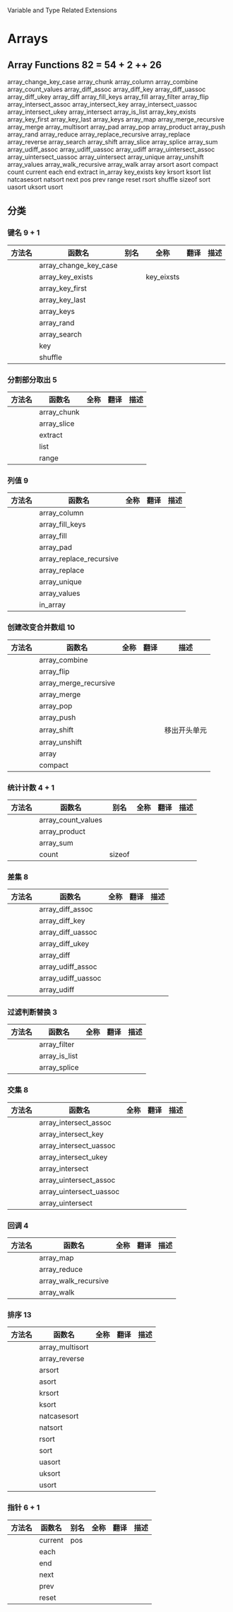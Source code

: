 Variable and Type Related Extensions
# Arrays

<!-- VER 23.7.26 REV 5 EDITION 4.0.2 <= 3.0.2 -->

## Array Functions 82 = 54 + 2 ++ 26

array_change_key_case
array_chunk
array_column
array_combine
array_count_values
array_diff_assoc
array_diff_key
array_diff_uassoc
array_diff_ukey
array_diff
array_fill_keys
array_fill
array_filter
array_flip
array_intersect_assoc
array_intersect_key
array_intersect_uassoc
array_intersect_ukey
array_intersect
array_is_list
array_key_exists
array_key_first
array_key_last
array_keys
array_map
array_merge_recursive
array_merge
array_multisort
array_pad
array_pop
array_product
array_push
array_rand
array_reduce
array_replace_recursive
array_replace
array_reverse
array_search
array_shift
array_slice
array_splice
array_sum
array_udiff_assoc
array_udiff_uassoc
array_udiff
array_uintersect_assoc
array_uintersect_uassoc
array_uintersect
array_unique
array_unshift
array_values
array_walk_recursive
array_walk
array
arsort
asort
compact
count
current
each
end
extract
in_array
key_exists
key
krsort
ksort
list
natcasesort
natsort
next
pos
prev
range
reset
rsort
shuffle
sizeof
sort
uasort
uksort
usort




## 分类

### 键名 9 + 1

| 方法名 | 函数名                | 别名 | 全称       | 翻译 | 描述 |
| ------ | --------------------- | ---- | ---------- | ---- | ---- |
|        | array_change_key_case |      |            |      |      |
|        | array_key_exists      |      | key_eixsts |      |      |
|        | array_key_first       |      |            |      |      |
|        | array_key_last        |      |            |      |      |
|        | array_keys            |      |            |      |      |
|        | array_rand            |      |            |      |      |
|        | array_search          |      |            |      |      |
|        | key                   |      |            |      |      |
|        | shuffle               |      |            |      |      |



### 分割部分取出 5

| 方法名 | 函数名      | 全称 | 翻译 | 描述 |
| ------ | ----------- | ---- | ---- | ---- |
|        | array_chunk |      |      |      |
|        | array_slice |      |      |      |
|        | extract     |      |      |      |
|        | list        |      |      |      |
|        | range       |      |      |      |



### 列值 9

| 方法名 | 函数名                  | 全称 | 翻译 | 描述 |
| ------ | ----------------------- | ---- | ---- | ---- |
|        | array_column            |      |      |      |
|        | array_fill_keys         |      |      |      |
|        | array_fill              |      |      |      |
|        | array_pad               |      |      |      |
|        | array_replace_recursive |      |      |      |
|        | array_replace           |      |      |      |
|        | array_unique            |      |      |      |
|        | array_values            |      |      |      |
|        | in_array                |      |      |      |



### 创建改变合并数组 10

| 方法名 | 函数名                | 全称 | 翻译 | 描述         |
| ------ | --------------------- | ---- | ---- | ------------ |
|        | array_combine         |      |      |              |
|        | array_flip            |      |      |              |
|        | array_merge_recursive |      |      |              |
|        | array_merge           |      |      |              |
|        | array_pop             |      |      |              |
|        | array_push            |      |      |              |
|        | array_shift           |      |      | 移出开头单元 |
|        | array_unshift         |      |      |              |
|        | array                 |      |      |              |
|        | compact               |      |      |              |



### 统计计数 4 + 1

| 方法名 | 函数名             | 别名   | 全称 | 翻译 | 描述 |
| ------ | ------------------ | ------ | ---- | ---- | ---- |
|        | array_count_values |        |      |      |      |
|        | array_product      |        |      |      |      |
|        | array_sum          |        |      |      |      |
|        | count              | sizeof |      |      |      |



### 差集 8

| 方法名 | 函数名             | 全称 | 翻译 | 描述 |
| ------ | ------------------ | ---- | ---- | ---- |
|        | array_diff_assoc   |      |      |      |
|        | array_diff_key     |      |      |      |
|        | array_diff_uassoc  |      |      |      |
|        | array_diff_ukey    |      |      |      |
|        | array_diff         |      |      |      |
|        | array_udiff_assoc  |      |      |      |
|        | array_udiff_uassoc |      |      |      |
|        | array_udiff        |      |      |      |



### 过滤判断替换 3

| 方法名 | 函数名        | 全称 | 翻译 | 描述 |
| ------ | ------------- | ---- | ---- | ---- |
|        | array_filter  |      |      |      |
|        | array_is_list |      |      |      |
|        | array_splice  |      |      |      |



### 交集 8

| 方法名 | 函数名                  | 全称 | 翻译 | 描述 |
| ------ | ----------------------- | ---- | ---- | ---- |
|        | array_intersect_assoc   |      |      |      |
|        | array_intersect_key     |      |      |      |
|        | array_intersect_uassoc  |      |      |      |
|        | array_intersect_ukey    |      |      |      |
|        | array_intersect         |      |      |      |
|        | array_uintersect_assoc  |      |      |      |
|        | array_uintersect_uassoc |      |      |      |
|        | array_uintersect        |      |      |      |



### 回调 4

| 方法名 | 函数名               | 全称 | 翻译 | 描述 |
| ------ | -------------------- | ---- | ---- | ---- |
|        | array_map            |      |      |      |
|        | array_reduce         |      |      |      |
|        | array_walk_recursive |      |      |      |
|        | array_walk           |      |      |      |



### 排序 13

| 方法名 | 函数名          | 全称 | 翻译 | 描述 |
| ------ | --------------- | ---- | ---- | ---- |
|        | array_multisort |      |      |      |
|        | array_reverse   |      |      |      |
|        | arsort          |      |      |      |
|        | asort           |      |      |      |
|        | krsort          |      |      |      |
|        | ksort           |      |      |      |
|        | natcasesort     |      |      |      |
|        | natsort         |      |      |      |
|        | rsort           |      |      |      |
|        | sort            |      |      |      |
|        | uasort          |      |      |      |
|        | uksort          |      |      |      |
|        | usort           |      |      |      |



### 指针 6 + 1

| 方法名 | 函数名  | 别名 | 全称 | 翻译 | 描述 |
| ------ | ------- | ---- | ---- | ---- | ---- |
|        | current | pos  |      |      |      |
|        | each    |      |      |      |      |
|        | end     |      |      |      |      |
|        | next    |      |      |      |      |
|        | prev    |      |      |      |      |
|        | reset   |      |      |      |      |

